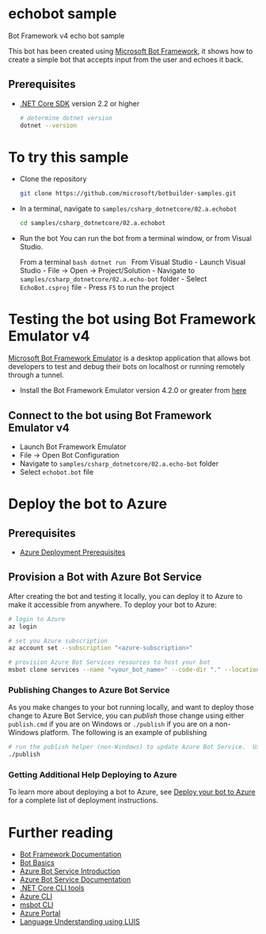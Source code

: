﻿# echobot sampleBot Framework v4 echo bot sampleThis bot has been created using [Microsoft Bot Framework][1], it shows how to create a simple bot that accepts input from the user and echoes it back.## Prerequisites- [.NET Core SDK][4] version 2.2 or higher	```bash	# determine dotnet version	dotnet --version	```# To try this sample- Clone the repository    ```bash    git clone https://github.com/microsoft/botbuilder-samples.git    ```- In a terminal, navigate to `samples/csharp_dotnetcore/02.a.echobot`    ```bash    cd samples/csharp_dotnetcore/02.a.echobot    ```- Run the bot	You can run the bot from a terminal window, or from Visual Studio.  		From a terminal		```bash	    dotnet run	    ```	From Visual Studio		- Launch Visual Studio
		- File -> Open -> Project/Solution
		- Navigate to `samples/csharp_dotnetcore/02.a.echo-bot` folder
		- Select `EchoBot.csproj` file
		- Press `F5` to run the project
# Testing the bot using Bot Framework Emulator **v4**[Microsoft Bot Framework Emulator][5] is a desktop application that allows bot developers to test and debug their bots on localhost or running remotely through a tunnel.- Install the Bot Framework Emulator version 4.2.0 or greater from [here][6]## Connect to the bot using Bot Framework Emulator **v4**- Launch Bot Framework Emulator- File -> Open Bot Configuration- Navigate to `samples/csharp_dotnetcore/02.a.echo-bot` folder- Select `echobot.bot` file# Deploy the bot to Azure## Prerequisites- [Azure Deployment Prerequisites][41]## Provision a Bot with Azure Bot ServiceAfter creating the bot and testing it locally, you can deploy it to Azure to make it accessible from anywhere.  To deploy your bot to Azure:```bash# login to Azureaz login``````bash# set you Azure subscriptionaz account set --subscription "<azure-subscription>"``````bash# provision Azure Bot Services resources to host your botmsbot clone services --name "<your_bot_name>" --code-dir "." --location westus --sdkLanguage "Csharp" --folder deploymentScripts/msbotClone --verbose```### Publishing Changes to Azure Bot ServiceAs you make changes to your bot running locally, and want to deploy those change to Azure Bot Service, you can _publish_ those change using either `publish.cmd` if you are on Windows or `./publish` if you are on a non-Windows platform.  The following is an example of publishing```bash# run the publish helper (non-Windows) to update Azure Bot Service.  Use publish.cmd if running on Windows./publish```### Getting Additional Help Deploying to AzureTo learn more about deploying a bot to Azure, see [Deploy your bot to Azure][40] for a complete list of deployment instructions.# Further reading- [Bot Framework Documentation][20]- [Bot Basics][32]- [Azure Bot Service Introduction][21]- [Azure Bot Service Documentation][22]- [.NET Core CLI tools][23] - [Azure CLI][7]- [msbot CLI][9]- [Azure Portal][10]- [Language Understanding using LUIS][11][1]: https://dev.botframework.com[4]: https://dotnet.microsoft.com/download[5]: https://github.com/microsoft/botframework-emulator[6]: https://github.com/Microsoft/BotFramework-Emulator/releases[7]: https://docs.microsoft.com/en-us/cli/azure/?view=azure-cli-latest[8]: https://docs.microsoft.com/en-us/cli/azure/install-azure-cli?view=azure-cli-latest[9]: https://github.com/Microsoft/botbuilder-tools/tree/master/packages/MSBot[10]: https://portal.azure.com[11]: https://www.luis.ai[20]: https://docs.botframework.com[21]: https://docs.microsoft.com/en-us/azure/bot-service/bot-service-overview-introduction?view=azure-bot-service-4.0[22]: https://docs.microsoft.com/en-us/azure/bot-service/?view=azure-bot-service-4.0[23]: https://docs.microsoft.com/en-us/dotnet/core/tools/?tabs=netcore2x[32]: https://docs.microsoft.com/en-us/azure/bot-service/bot-builder-basics?view=azure-bot-service-4.0[40]: https://aka.ms/azuredeployment[41]: ./PREREQUISITES.md